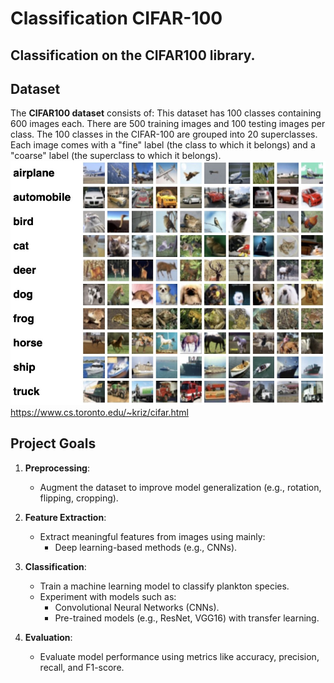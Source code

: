 # Classification CIFAR-100


## Classification on the CIFAR100 library.

## Dataset
The **CIFAR100 dataset** consists of:
This dataset has 100 classes containing 600 images each. There are 500 training images and 100 testing images per class. The 100 classes in the CIFAR-100 are grouped into 20 superclasses. Each image comes with a "fine" label (the class to which it belongs) and a "coarse" label (the superclass to which it belongs).
![nothing](cifar.jpg "Dataset")
https://www.cs.toronto.edu/~kriz/cifar.html

## Project Goals
1. **Preprocessing**:
   - Augment the dataset to improve model generalization (e.g., rotation, flipping, cropping).

2. **Feature Extraction**:
   - Extract meaningful features from images using mainly:
     - Deep learning-based methods (e.g., CNNs).

3. **Classification**:
   - Train a machine learning model to classify plankton species.
   - Experiment with models such as:
     - Convolutional Neural Networks (CNNs).
     - Pre-trained models (e.g., ResNet, VGG16) with transfer learning.

4. **Evaluation**:
   - Evaluate model performance using metrics like accuracy, precision, recall, and F1-score.
